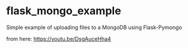 # flask_mongo_example
Simple example of uploading files to a MongoDB using Flask-Pymongo

from here: https://youtu.be/DsgAuceHha4
